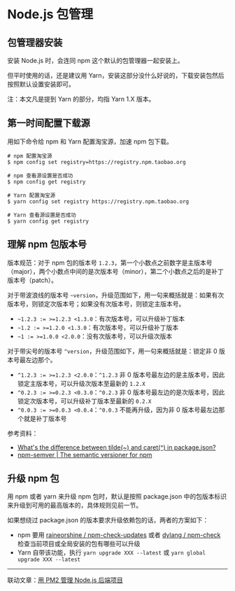 # Node.js 包管理

## 包管理器安装

安装 Node.js 时，会连同 npm 这个默认的包管理器一起安装上。

但平时使用的话，还是建议用 Yarn，安装这部分没什么好说的，下载安装包然后按照默认设置安装即可。

注：本文凡是提到 Yarn 的部分，均指 Yarn 1.X 版本。

## 第一时间配置下载源

用如下命令给 npm 和 Yarn 配置淘宝源，加速 npm 包下载。

```shell
# npm 配置淘宝源
$ npm config set registry=https://registry.npm.taobao.org

# npm 查看源设置是否成功
$ npm config get registry

# Yarn 配置淘宝源
$ yarn config set registry https://registry.npm.taobao.org

# Yarn 查看源设置是否成功
$ yarn config get registry
```

## 理解 npm 包版本号

版本规范：对于 npm 包的版本号 `1.2.3`，第一个小数点之前数字是主版本号（major），两个小数点中间的是次版本号（minor），第二个小数点之后的是补丁版本号（patch）。

对于带波浪线的版本号 `~version`，升级范围如下，用一句来概括就是：如果有次版本号，则锁定次版本号；如果没有次版本号，则锁定主版本号。

- `~1.2.3 := >=1.2.3 <1.3.0`：有次版本号，可以升级补丁版本
- `~1.2 := >=1.2.0 <1.3.0`：有次版本号，可以升级补丁版本
- `~1 := >=1.0.0 <2.0.0`：没有次版本号，可以升级次版本

对于带尖号的版本号 `^version`，升级范围如下，用一句来概括就是：锁定非 0 版本号最左边那个。

- `^1.2.3 := >=1.2.3 <2.0.0`：`^1.2.3` 非 0 版本号最左边的是主版本号，因此锁定主版本号，可以升级次版本至最新的 `1.2.X`
- `^0.2.3 := >=0.2.3 <0.3.0`：`^0.2.3` 非 0 版本号最左边的是次版本号，因此锁定次版本号，可以升级补丁版本至最新的 `0.2.X`
- `^0.0.3 := >=0.0.3 <0.0.4`：`^0.0.3` 不能再升级，因为非 0 版本号最左边那个就是补丁版本号

参考资料：

- [What's the difference between tilde(~) and caret(^) in package.json?](https://stackoverflow.com/questions/22343224/whats-the-difference-between-tilde-and-caret-in-package-json)
- [npm-semver | The semantic versioner for npm](https://docs.npmjs.com/misc/semver)

## 升级 npm 包

用 npm 或者 yarn 来升级 npm 包时，默认是按照 package.json 中的包版本标识来升级到可用的最高版本的，具体规则见前一节。

如果想绕过 package.json 的版本要求升级依赖包的话，两者的方案如下：

- npm 要用 [raineorshine / npm-check-updates](https://github.com/raineorshine/npm-check-updates) 或者 [dylang / npm-check](https://github.com/dylang/npm-check) 检查当前项目或全局安装的包有哪些可以升级
- Yarn 自带该功能，执行 `yarn upgrade XXX --latest` 或 `yarn global upgrade XXX --latest`

---

联动文章：[用 PM2 管理 Node.js 后端项目](https://github.com/Dream4ever/blog-articles/blob/master/server-configuration/pm2-tutorial.md)
